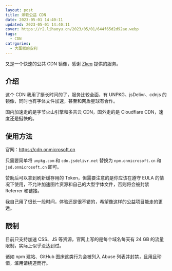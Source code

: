 ```yaml
---
layout: post
title: 渺软公益 CDN
date: 2023-05-01 14:40:11
updated: 2023-05-01 14:40:11
cover: https://r2.lihaoyu.cn/2023/05/01/644f65d2d92ae.webp
tags:
  - CDN
catrgories: 
  - 大蛋糕的安利
---
```

又是一个快速的公共 CDN 镜像，感谢 [Zkeq](https://icodeq.com) 提供的服务。

## 介绍

这个 CDN 我用了挺长时间的了，服务比较全面，有 UNPKG、jsDelivr、cdnjs 的镜像，同时也有字体文件加速，甚至和网盾星球有合作。

国内加速走的是字节火山引擎和多吉云 CDN，国外走的是 Cloudflare CDN，速度还是挺快的。

## 使用方法

官网：https://cdn.onmicrosoft.cn

只需要简单将 `unpkg.com` 和 `cdn.jsdelivr.net` 替换为 `npm.onmicrosoft.cn` 和 `jsd.onmicrosoft.cn` 即可。 

赞助后可以拿到刷新缓存用的 Token，但需要注意的是你应该在遵守 EULA 的情况下使用，不允许加速图片资源和自己的大型字体文件，否则将会被封禁 Referrer 和链接。

我自己用了很长一段时间，体验还是很不错的，希望像这样的公益项目能走的更远。

## 限制

目前只支持加速 CSS、JS 等资源，官网上写的是每个域名每天有 24 GB 的流量限制，实际上似乎没达到过。

诸如 npm 建站、GitHub 图床这类行为会被列入 Abuse 列表并封禁，且用且珍惜，滥用请绕道而行。